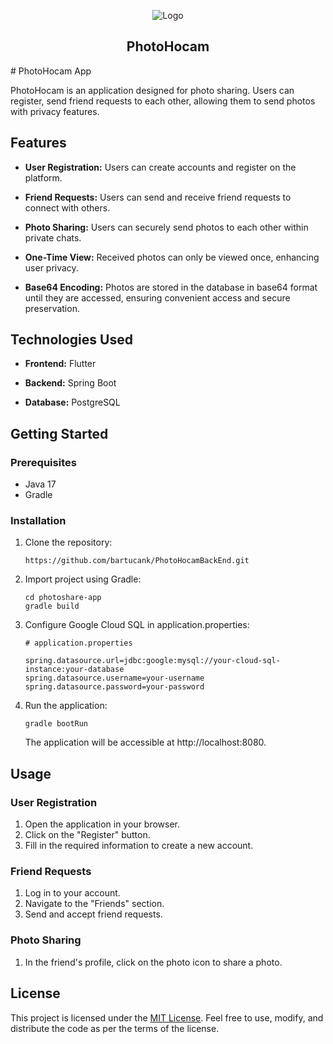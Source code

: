<p align="center">
  <img src="https://www.metu.edu.tr/system/files/logo_orj/3/3.8.png" alt="Logo" >
  <h2 align="center">PhotoHocam</h2>
  # PhotoHocam App

PhotoHocam is an application designed for  photo sharing. Users can register, send friend requests to each other, allowing them to send photos with privacy features.

## Features

- **User Registration:** Users can create accounts and register on the platform.

- **Friend Requests:** Users can send and receive friend requests to connect with others.

- **Photo Sharing:** Users can securely send photos to each other within private chats.

- **One-Time View:** Received photos can only be viewed once, enhancing user privacy.

- **Base64 Encoding:** Photos are stored in the database in base64 format until they are accessed, ensuring convenient access and secure preservation.

## Technologies Used

- **Frontend:** Flutter

- **Backend:** Spring Boot

- **Database:** PostgreSQL

## Getting Started

### Prerequisites

- Java 17
- Gradle

### Installation

1. Clone the repository:

   ```
   https://github.com/bartucank/PhotoHocamBackEnd.git
   ```
2. Import project using Gradle:
   ```
   cd photoshare-app
   gradle build
   ```
3. Configure Google Cloud SQL in application.properties:
   ```
   # application.properties

   spring.datasource.url=jdbc:google:mysql://your-cloud-sql-instance:your-database
   spring.datasource.username=your-username
   spring.datasource.password=your-password
   ```
4. Run the application:
   ```
   gradle bootRun
   ```
   The application will be accessible at http://localhost:8080.

## Usage

### User Registration

1. Open the application in your browser.
2. Click on the "Register" button.
3. Fill in the required information to create a new account.

### Friend Requests

1. Log in to your account.
2. Navigate to the "Friends" section.
3. Send and accept friend requests.

### Photo Sharing

1. In the friend's profile, click on the photo icon to share a photo.


## License

This project is licensed under the [MIT License](LICENSE). Feel free to use, modify, and distribute the code as per the terms of the license.

</p>
